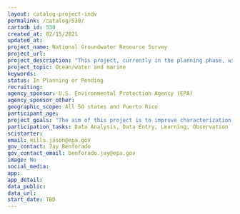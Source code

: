 ```yaml
---
layout: catalog-project-indv
permalink: /catalog/530/
cartodb_id: 530
created_at: 02/15/2021  
updated_at: 
project_name: National Groundwater Resource Survey
project_url: 
project_description: "This project, currently in the planning phase, will crowdsource collection of hydrogeologic data (e.g.,  depth to groundwater, hydraulic conductivity) from across the United States and territories. Data collection may involve both the collection of new field measurements and the identification and aggregation of existing data from a range of potential sources. EPA will provide a short and simple electronic survey form that allows volunteers to contribute data.  EPA scientists will provide descriptions of the types of relevant data, how these data can be collected in the field (based on availability of equipment), quality assurance procedures that should be followed, instructions for reporting data, and details about how contributed data will (and will not) be used by the Agency."
project_topic: Ocean/water and marine
keywords: 
status: In Planning or Pending
recruiting: 
agency_sponsor: U.S. Environmental Protection Agency (EPA)
agency_sponsor_other: 
geographic_scope: All 50 states and Puerto Rico
participant_age: 
project_goals: "The aim of this project is to improve characterization of the surficial groundwater resources that are at greatest potential risk from waste disposal on the ground surface." 
participation_tasks: Data Analysis, Data Entry, Learning, Observation
scistarter: 
email: mills.jason@epa.gov
gov_contact: Jay Benforado
gov_contact_email: benforado.jay@epa.gov
image: No
social_media: 
app: 
app_detail: 
data_public: 
data_url: 
start_date: TBD
---
```

